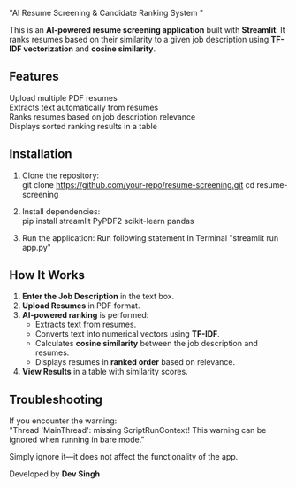 "AI Resume Screening & Candidate Ranking System " 

This is an **AI-powered resume screening application** built with **Streamlit**.
It ranks resumes based on their similarity to a given job description using **TF-IDF vectorization** and **cosine similarity**.  

## Features  

Upload multiple PDF resumes  
Extracts text automatically from resumes  
Ranks resumes based on job description relevance  
Displays sorted ranking results in a table  

## Installation  
1. Clone the repository:  
   git clone https://github.com/your-repo/resume-screening.git
   cd resume-screening
  
2. Install dependencies:  
   pip install streamlit PyPDF2 scikit-learn pandas
   
3. Run the application:
   Run following statement In Terminal 
   "streamlit run app.py"
   
## How It Works  

1. **Enter the Job Description** in the text box.  
2. **Upload Resumes** in PDF format.  
3. **AI-powered ranking** is performed:  
   - Extracts text from resumes.  
   - Converts text into numerical vectors using **TF-IDF**.  
   - Calculates **cosine similarity** between the job description and resumes.  
   - Displays resumes in **ranked order** based on relevance.  
4. **View Results** in a table with similarity scores.  

## Troubleshooting  

If you encounter the warning:  
"Thread 'MainThread': missing ScriptRunContext! This warning can be ignored when running in bare mode."

Simply ignore it—it does not affect the functionality of the app.
 
Developed by **Dev Singh** 
